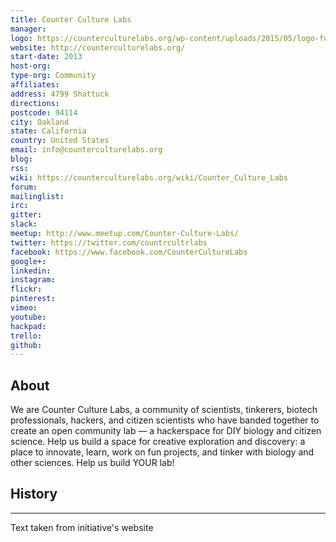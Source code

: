 ```yaml
---
title: Counter Culture Labs
manager: 
logo: https://counterculturelabs.org/wp-content/uploads/2015/05/logo-full-small.png
website: http://counterculturelabs.org/
start-date: 2013
host-org: 
type-org: Community
affiliates: 
address: 4799 Shattuck
directions: 
postcode: 94114
city: Oakland
state: California
country: United States
email: info@counterculturelabs.org
blog: 
rss: 
wiki: https://counterculturelabs.org/wiki/Counter_Culture_Labs
forum: 
mailinglist: 
irc: 
gitter: 
slack: 
meetup: http://www.meetup.com/Counter-Culture-Labs/
twitter: https://twitter.com/countrcultrlabs
facebook: https://www.facebook.com/CounterCultureLabs
google+: 
linkedin: 
instagram: 
flickr: 
pinterest: 
vimeo: 
youtube: 
hackpad: 
trello: 
github: 
---
```


## About
We are Counter Culture Labs, a community of scientists, tinkerers, biotech professionals, hackers, and citizen scientists who have banded together to create an open community lab — a hackerspace for DIY biology and citizen science. Help us build a space for creative exploration and discovery: a place to innovate, learn, work on fun projects, and tinker with biology and other sciences. Help us build YOUR lab!

## History

---
Text taken from initiative's website
